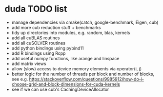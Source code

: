 # duda TODO list

- manage dependencies via cmake(catch, google-benchmark, Eigen, cub)
- add more cub reduction stuff + benchmarks
- tidy up directories into modules, e.g. random, blas, kernels
- add all cuBLAS routines
- add all cuSOLVER routines
- add python bindings using pybind11
- add R bindings using Rcpp
- add useful numpy functions, like arange and linspace
- add matrix views
- allow (slow) access to device memory elements via operator(i, j)
- better logic for the number of threads per block and number of blocks, see
  e.g. https://stackoverflow.com/questions/9985912/how-do-i-choose-grid-and-block-dimensions-for-cuda-kernels
- see if we can use cub's CachingDeviceAllocator
